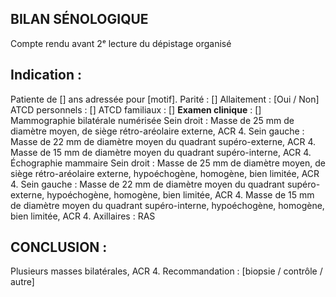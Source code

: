 ## BILAN SÉNOLOGIQUE
Compte rendu avant 2ᵉ lecture du dépistage organisé

## Indication :
Patiente de [] ans adressée pour [motif].
Parité : []
Allaitement : [Oui / Non]
ATCD personnels : []
ATCD familiaux : []
**Examen clinique** : []
Mammographie bilatérale numérisée
Sein droit :
Masse de 25 mm de diamètre moyen, de siège rétro-aréolaire externe, ACR 4.
Sein gauche :
Masse de 22 mm de diamètre moyen du quadrant supéro-externe, ACR 4.
Masse de 15 mm de diamètre moyen du quadrant supéro-interne, ACR 4.
Échographie mammaire
Sein droit :
Masse de 25 mm de diamètre moyen, de siège rétro-aréolaire externe, hypoéchogène, homogène, bien limitée, ACR 4.
Sein gauche :
Masse de 22 mm de diamètre moyen du quadrant supéro-externe, hypoéchogène, homogène, bien limitée, ACR 4.
Masse de 15 mm de diamètre moyen du quadrant supéro-interne, hypoéchogène, homogène, bien limitée, ACR 4.
Axillaires : RAS

## CONCLUSION :
Plusieurs masses bilatérales, ACR 4.
Recommandation : [biopsie / contrôle / autre]
